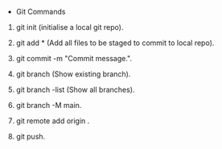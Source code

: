 - Git Commands
1. git init (initialise a local git repo).

2. git add * (Add all files to be staged to commit to local repo).

3. git commit -m "Commit message.".

4. git branch (Show existing branch).

5. git branch -list (Show all branches).

6. git branch -M main.

7. git remote add origin .

7. git push.